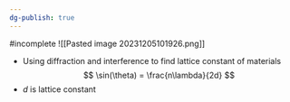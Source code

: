 ```yaml
---
dg-publish: true
---
```

#incomplete 
![[Pasted image 20231205101926.png]]
- Using diffraction and interference to find lattice constant of materials
$$
\sin(\theta) = \frac{n\lambda}{2d}
$$
- $d$ is lattice constant
